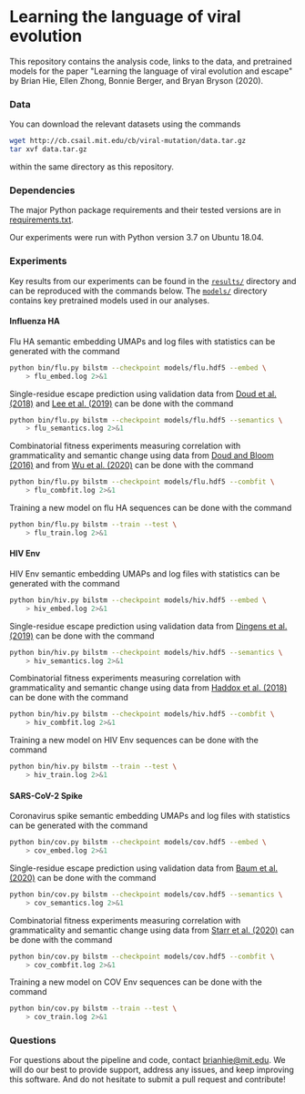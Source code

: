 # Learning the language of viral evolution

This repository contains the analysis code, links to the data, and pretrained models for the paper "Learning the language of viral evolution and escape" by Brian Hie, Ellen Zhong, Bonnie Berger, and Bryan Bryson (2020).

### Data

You can download the relevant datasets using the commands
```bash
wget http://cb.csail.mit.edu/cb/viral-mutation/data.tar.gz
tar xvf data.tar.gz
```
within the same directory as this repository.

### Dependencies

The major Python package requirements and their tested versions are in [requirements.txt](requirements.txt).

Our experiments were run with Python version 3.7 on Ubuntu 18.04.

### Experiments

Key results from our experiments can be found in the [`results/`](results) directory and can be reproduced with the commands below. The [`models/`](models) directory contains key pretrained models used in our analyses.

#### Influenza HA

Flu HA semantic embedding UMAPs and log files with statistics can be generated with the command
```bash
python bin/flu.py bilstm --checkpoint models/flu.hdf5 --embed \
    > flu_embed.log 2>&1
```

Single-residue escape prediction using validation data from [Doud et al. (2018)](https://github.com/jbloomlab/HA_antibody_ease_of_escape) and [Lee et al. (2019)](https://github.com/jbloomlab/map_flu_serum_Perth2009_H3_HA) can be done with the command
```bash
python bin/flu.py bilstm --checkpoint models/flu.hdf5 --semantics \
    > flu_semantics.log 2>&1
```

Combinatorial fitness experiments measuring correlation with grammaticality and semantic change using data from [Doud and Bloom (2016)](https://www.mdpi.com/1999-4915/8/6/155/htm) and from [Wu et al. (2020)](https://github.com/wchnicholas/site_B_landscape) can be done with the command
```bash
python bin/flu.py bilstm --checkpoint models/flu.hdf5 --combfit \
    > flu_combfit.log 2>&1
```

Training a new model on flu HA sequences can be done with the command
```bash
python bin/flu.py bilstm --train --test \
    > flu_train.log 2>&1
```

#### HIV Env

HIV Env semantic embedding UMAPs and log files with statistics can be generated with the command
```bash
python bin/hiv.py bilstm --checkpoint models/hiv.hdf5 --embed \
    > hiv_embed.log 2>&1
```

Single-residue escape prediction using validation data from [Dingens et al. (2019)](https://github.com/jbloomlab/EnvsAntigenicAtlas) can be done with the command
```bash
python bin/hiv.py bilstm --checkpoint models/hiv.hdf5 --semantics \
    > hiv_semantics.log 2>&1
```

Combinatorial fitness experiments measuring correlation with grammaticality and semantic change using data from [Haddox et al. (2018)](https://github.com/jbloomlab/EnvMutationalShiftsPaper) can be done with the command
```bash
python bin/hiv.py bilstm --checkpoint models/hiv.hdf5 --combfit \
    > hiv_combfit.log 2>&1
```

Training a new model on HIV Env sequences can be done with the command
```bash
python bin/hiv.py bilstm --train --test \
    > hiv_train.log 2>&1
```

#### SARS-CoV-2 Spike

Coronavirus spike semantic embedding UMAPs and log files with statistics can be generated with the command
```bash
python bin/cov.py bilstm --checkpoint models/cov.hdf5 --embed \
    > cov_embed.log 2>&1
```

Single-residue escape prediction using validation data from [Baum et al. (2020)](https://science.sciencemag.org/content/early/2020/06/15/science.abd0831) can be done with the command
```bash
python bin/cov.py bilstm --checkpoint models/cov.hdf5 --semantics \
    > cov_semantics.log 2>&1
```

Combinatorial fitness experiments measuring correlation with grammaticality and semantic change using data from [Starr et al. (2020)](https://jbloomlab.github.io/SARS-CoV-2-RBD_DMS) can be done with the command
```bash
python bin/cov.py bilstm --checkpoint models/cov.hdf5 --combfit \
    > cov_combfit.log 2>&1
```

Training a new model on COV Env sequences can be done with the command
```bash
python bin/cov.py bilstm --train --test \
    > cov_train.log 2>&1
```

### Questions

For questions about the pipeline and code, contact brianhie@mit.edu. We will do our best to provide support, address any issues, and keep improving this software. And do not hesitate to submit a pull request and contribute!